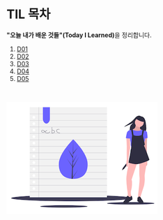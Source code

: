 # TIL 목차

<strong>"오늘 내가 배운 것들"(Today I Learned)</strong>을 정리합니다.

1. [D01](./D01.md)
1. [D02](./D02.md)
1. [D03](./D03.md)
1. [D04](./D04.md)
1. [D05](./D05.md)

<br>

![](./assets/learning.png)
